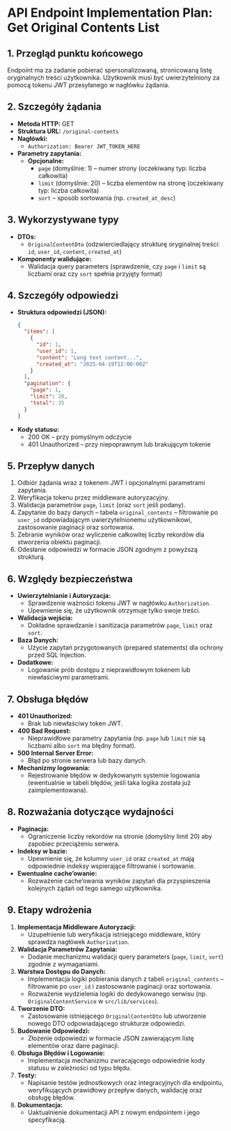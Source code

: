 # API Endpoint Implementation Plan: Get Original Contents List

## 1. Przegląd punktu końcowego
Endpoint ma za zadanie pobierać spersonalizowaną, stronicowaną listę oryginalnych treści użytkownika. Użytkownik musi być uwierzytelniony za pomocą tokenu JWT przesyłanego w nagłówku żądania.

## 2. Szczegóły żądania
- **Metoda HTTP:** GET  
- **Struktura URL:** `/original-contents`  
- **Nagłówki:**  
  - `Authorization: Bearer JWT_TOKEN_HERE`  
- **Parametry zapytania:**  
  - **Opcjonalne:**  
    - `page` (domyślnie: 1) – numer strony (oczekiwany typ: liczba całkowita)  
    - `limit` (domyślnie: 20) – liczba elementów na stronę (oczekiwany typ: liczba całkowita)  
    - `sort` – sposób sortowania (np. `created_at_desc`)

## 3. Wykorzystywane typy
- **DTOs:**  
  - `OriginalContentDto` (odzwierciedlający strukturę oryginalnej treści: `id`, `user_id`, `content`, `created_at`)  
- **Komponenty walidujące:**  
  - Walidacja query parameters (sprawdzenie, czy `page` i `limit` są liczbami oraz czy `sort` spełnia przyjęty format)

## 4. Szczegóły odpowiedzi
- **Struktura odpowiedzi (JSON):**
  ```json
  {
    "items": [
      {
        "id": 1,
        "user_id": 1,
        "content": "Long text content...",
        "created_at": "2025-04-19T12:00:00Z"
      }
    ],
    "pagination": {
      "page": 1,
      "limit": 20,
      "total": 35
    }
  }
  ```
- **Kody statusu:**  
  - 200 OK – przy pomyślnym odczycie  
  - 401 Unauthorized – przy niepoprawnym lub brakującym tokenie

## 5. Przepływ danych
1. Odbiór żądania wraz z tokenem JWT i opcjonalnymi parametrami zapytania.
2. Weryfikacja tokenu przez middleware autoryzacyjny.
3. Walidacja parametrów `page`, `limit` (oraz `sort` jeśli podany).
4. Zapytanie do bazy danych – tabela `original_contents` – filtrowanie po `user_id` odpowiadającym uwierzytelnionemu użytkownikowi, zastosowanie paginacji oraz sortowania.
5. Zebranie wyników oraz wyliczenie całkowitej liczby rekordów dla stworzenia obiektu paginacji.
6. Odesłanie odpowiedzi w formacie JSON zgodnym z powyższą strukturą.

## 6. Względy bezpieczeństwa
- **Uwierzytelnianie i Autoryzacja:**  
  - Sprawdzenie ważności tokenu JWT w nagłówku `Authorization`.  
  - Upewnienie się, że użytkownik otrzymuje tylko swoje treści.  
- **Walidacja wejścia:**  
  - Dokładne sprawdzanie i sanitizacja parametrów `page`, `limit` oraz `sort`.  
- **Baza Danych:**  
  - Użycie zapytań przygotowanych (prepared statements) dla ochrony przed SQL Injection.
- **Dodatkowe:**  
  - Logowanie prób dostępu z nieprawidłowym tokenem lub niewłaściwymi parametrami.

## 7. Obsługa błędów
- **401 Unauthorized:**  
  - Brak lub niewłaściwy token JWT.
- **400 Bad Request:**  
  - Nieprawidłowe parametry zapytania (np. `page` lub `limit` nie są liczbami albo `sort` ma błędny format).
- **500 Internal Server Error:**  
  - Błąd po stronie serwera lub bazy danych.
- **Mechanizmy logowania:**  
  - Rejestrowanie błędów w dedykowanym systemie logowania (ewentualnie w tabeli błędów, jeśli taka logika została już zaimplementowana).

## 8. Rozważania dotyczące wydajności
- **Paginacja:**  
  - Ograniczenie liczby rekordów na stronie (domyślny limit 20) aby zapobiec przeciążeniu serwera.
- **Indeksy w bazie:**  
  - Upewnienie się, że kolumny `user_id` oraz `created_at` mają odpowiednie indeksy wspierające filtrowanie i sortowanie.
- **Ewentualne cache’owanie:**  
  - Rozważenie cache’owania wyników zapytań dla przyspieszenia kolejnych żądań od tego samego użytkownika.

## 9. Etapy wdrożenia
1. **Implementacja Middleware Autoryzacji:**  
   - Uzupełnienie lub weryfikacja istniejącego middleware, który sprawdza nagłówek `Authorization`.
2. **Walidacja Parametrów Zapytania:**  
   - Dodanie mechanizmu walidacji query parameters (`page`, `limit`, `sort`) zgodnie z wymaganiami.
3. **Warstwa Dostępu do Danych:**  
   - Implementacja logiki pobierania danych z tabeli `original_contents` – filtrowanie po `user_id` i zastosowanie paginacji oraz sortowania.
   - Rozważenie wydzielenia logiki do dedykowanego serwisu (np. `OriginalContentService` w `src/lib/services`).
4. **Tworzenie DTO:**  
   - Zastosowanie istniejącego `OriginalContentDto` lub utworzenie nowego DTO odpowiadającego strukturze odpowiedzi.
5. **Budowanie Odpowiedzi:**  
   - Złożenie odpowiedzi w formacie JSON zawierającym listę elementów oraz dane paginacji.
6. **Obsługa Błędów i Logowanie:**  
   - Implementacja mechanizmu zwracającego odpowiednie kody statusu w zależności od typu błędu.
7. **Testy:**  
   - Napisanie testów jednostkowych oraz integracyjnych dla endpointu, weryfikujących prawidłowy przepływ danych, walidację oraz obsługę błędów.
8. **Dokumentacja:**  
   - Uaktualnienie dokumentacji API z nowym endpointem i jego specyfikacją.

